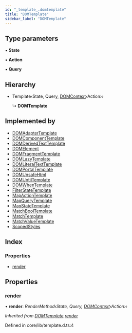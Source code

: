 ```yaml
---
id: "_template_.domtemplate"
title: "DOMTemplate"
sidebar_label: "DOMTemplate"
---
```


## Type parameters

▪ **State**

▪ **Action**

▪ **Query**

## Hierarchy

* Template‹State, Query, [DOMContext](../classes/_context_.domcontext.md)‹Action››

  ↳ **DOMTemplate**

## Implemented by

* [DOMAdapterTemplate](../classes/_adapter_.domadaptertemplate.md)
* [DOMComponentTemplate](../classes/_component_.domcomponenttemplate.md)
* [DOMDerivedTextTemplate](../classes/_text_.domderivedtexttemplate.md)
* [DOMElement](../classes/_element_.domelement.md)
* [DOMFragmentTemplate](../classes/_fragment_.domfragmenttemplate.md)
* [DOMLazyTemplate](../classes/_lazy_.domlazytemplate.md)
* [DOMLiteralTextTemplate](../classes/_text_.domliteraltexttemplate.md)
* [DOMPortalTemplate](../classes/_portal_.domportaltemplate.md)
* [DOMUnsafeHtml](../classes/_unsafe_html_.domunsafehtml.md)
* [DOMUntilTemplate](../classes/_until_.domuntiltemplate.md)
* [DOMWhenTemplate](../classes/_when_.domwhentemplate.md)
* [FilterStateTemplate](../classes/_filter_.filterstatetemplate.md)
* [MapActionTemplate](../classes/_map_.mapactiontemplate.md)
* [MapQueryTemplate](../classes/_map_.mapquerytemplate.md)
* [MapStateTemplate](../classes/_map_.mapstatetemplate.md)
* [MatchBoolTemplate](../classes/_match_.matchbooltemplate.md)
* [MatchTemplate](../classes/_match_.matchtemplate.md)
* [MatchValueTemplate](../classes/_match_.matchvaluetemplate.md)
* [ScopedStyles](../classes/_scoped_styles_.scopedstyles.md)

## Index

### Properties

* [render](_template_.domtemplate.md#render)

## Properties

###  render

• **render**: *RenderMethod‹State, Query, [DOMContext](../classes/_context_.domcontext.md)‹Action››*

*Inherited from [DOMTemplate](_template_.domtemplate.md).[render](_template_.domtemplate.md#render)*

Defined in core/lib/template.d.ts:4
